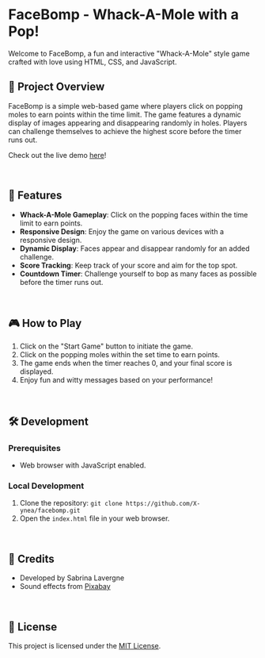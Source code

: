 # FaceBomp - Whack-A-Mole with a Pop!

Welcome to FaceBomp, a fun and interactive "Whack-A-Mole" style game crafted with love using HTML, CSS, and JavaScript.

## 🚀 Project Overview

FaceBomp is a simple web-based game where players click on popping moles to earn points within the time limit. The game features a dynamic display of images appearing and disappearing randomly in holes. Players can challenge themselves to achieve the highest score before the timer runs out.

Check out the live demo [here](https://main--facebomp.netlify.app/)!

<br>

## 🌟 Features

- **Whack-A-Mole Gameplay**: Click on the popping faces within the time limit to earn points.
- **Responsive Design**: Enjoy the game on various devices with a responsive design.
- **Dynamic Display**: Faces appear and disappear randomly for an added challenge.
- **Score Tracking**: Keep track of your score and aim for the top spot.
- **Countdown Timer**: Challenge yourself to bop as many faces as possible before the timer runs out.

<br>

## 🎮 How to Play
1. Click on the "Start Game" button to initiate the game.
2. Click on the popping moles within the set time to earn points.
3. The game ends when the timer reaches 0, and your final score is displayed.
4. Enjoy fun and witty messages based on your performance!

<br>

## 🛠️ Development
### Prerequisites
- Web browser with JavaScript enabled.


### Local Development
1. Clone the repository: `git clone https://github.com/X-ynea/facebomp.git`
2. Open the `index.html` file in your web browser.

<br>

## 🎨 Credits

- Developed by Sabrina Lavergne
- Sound effects from [Pixabay](https://pixabay.com)

<br>

## 📄 License
This project is licensed under the [MIT License](https://fr.wikipedia.org/wiki/Licence_MIT).
